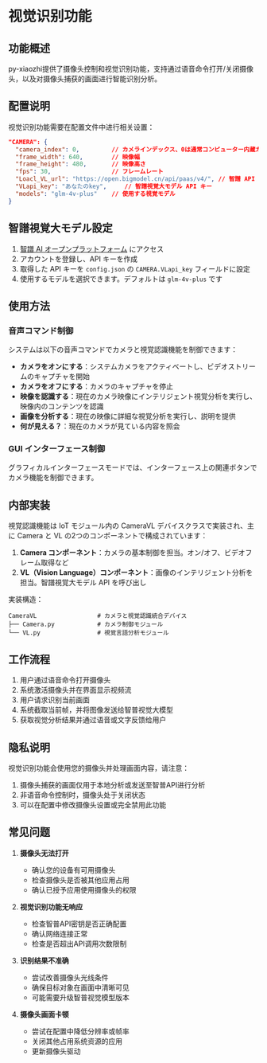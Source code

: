 # 视觉识别功能

## 功能概述

py-xiaozhi提供了摄像头控制和视觉识别功能，支持通过语音命令打开/关闭摄像头，以及对摄像头捕获的画面进行智能识别分析。

## 配置说明

视觉识别功能需要在配置文件中进行相关设置：

```json
"CAMERA": { 
  "camera_index": 0,         // カメラインデックス、0は通常コンピューター内蔵カメラ
  "frame_width": 640,        // 映像幅
  "frame_height": 480,       // 映像高さ
  "fps": 30,                 // フレームレート
  "Loacl_VL_url": "https://open.bigmodel.cn/api/paas/v4/", // 智譜 API アドレス
  "VLapi_key": "あなたのkey",     // 智譜視覚大モデル API キー
  "models": "glm-4v-plus"    // 使用する視覚モデル
}
```

## 智譜視覚大モデル設定

1. [智譜 AI オープンプラットフォーム](https://open.bigmodel.cn/) にアクセス
2. アカウントを登録し、API キーを作成
3. 取得した API キーを `config.json` の `CAMERA.VLapi_key` フィールドに設定
4. 使用するモデルを選択できます。デフォルトは `glm-4v-plus` です

## 使用方法

### 音声コマンド制御

システムは以下の音声コマンドでカメラと視覚認識機能を制御できます：

- **カメラをオンにする**：システムカメラをアクティベートし、ビデオストリームのキャプチャを開始
- **カメラをオフにする**：カメラのキャプチャを停止
- **映像を認識する**：現在のカメラ映像にインテリジェント視覚分析を実行し、映像内のコンテンツを認識
- **画像を分析する**：現在の映像に詳細な視覚分析を実行し、説明を提供
- **何が見える？**：現在のカメラが見ている内容を照会

### GUI インターフェース制御

グラフィカルインターフェースモードでは、インターフェース上の関連ボタンでカメラ機能を制御できます。

## 内部実装

視覚認識機能は IoT モジュール内の CameraVL デバイスクラスで実装され、主に Camera と VL の2つのコンポーネントで構成されています：

1. **Camera コンポーネント**：カメラの基本制御を担当。オン/オフ、ビデオフレーム取得など
2. **VL（Vision Language）コンポーネント**：画像のインテリジェント分析を担当。智譜視覚大モデル API を呼び出し

実装構造：

```
CameraVL                 # カメラと視覚認識統合デバイス
├── Camera.py            # カメラ制御モジュール
└── VL.py                # 視覚言語分析モジュール
```

## 工作流程

1. 用户通过语音命令打开摄像头
2. 系统激活摄像头并在界面显示视频流
3. 用户请求识别当前画面
4. 系统截取当前帧，并将图像发送给智普视觉大模型
5. 获取视觉分析结果并通过语音或文字反馈给用户

## 隐私说明

视觉识别功能会使用您的摄像头并处理画面内容，请注意：

1. 摄像头捕获的画面仅用于本地分析或发送至智普API进行分析
2. 非语音命令控制时，摄像头处于关闭状态
3. 可以在配置中修改摄像头设置或完全禁用此功能

## 常见问题

1. **摄像头无法打开**
   - 确认您的设备有可用摄像头
   - 检查摄像头是否被其他应用占用
   - 确认已授予应用使用摄像头的权限

2. **视觉识别功能无响应**
   - 检查智普API密钥是否正确配置
   - 确认网络连接正常
   - 检查是否超出API调用次数限制

3. **识别结果不准确**
   - 尝试改善摄像头光线条件
   - 确保目标对象在画面中清晰可见
   - 可能需要升级智普视觉模型版本

4. **摄像头画面卡顿**
   - 尝试在配置中降低分辨率或帧率
   - 关闭其他占用系统资源的应用
   - 更新摄像头驱动 